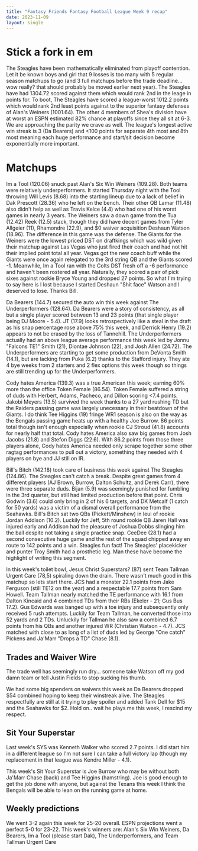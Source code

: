 ```yaml
---
title: "Fantasy Friends Fantasy Football League Week 9 recap"
date: 2023-11-09
layout: single
---
```


# Stick a fork in em

The Steagles have been mathematically eliminated from playoff contention. Let it be known boys and girl that 9 losses is too many with 5 regular season matchups to go (and 3 full matchups before the trade deadline... wow really? that should probably be moved earlier next year). The Steagles have had 1304.72 scored against them which would rank 2nd in the leage in points for. To boot, The Steagles have scored a league-worst 1012.2 points which would rank 2nd least points against to the superior fantasy defenses of Alan's Weiners (1001.64). The other 4 members of Shea's division have at worst an ESPN estimated 82% chance at playoffs since they all sit at 6-3. We are approaching the parity we crave as well. The league's longest active win streak is 3 (Da Bearers) and <100 points for separate 4th most and 8th most meaning each huge performance and start/sit decision become exponentially more important.

# Matchups

Im a Tool (120.06) snuck past Alan's Six Win Weiners (109.28). Both teams were relatively underperformers. It started Thursday night with the Tool throwing Will Levis (8.68) into the starting lineup due to a lack of belief in Dak Prescott (28.36) who he left on the bench. Their other QB Lamar (11.48) also didn't help as well as Travis Kelce (4.4) who had one of his worst games in nearly 3 years. The Weiners saw a down game from the Tua (12.42) Reek (12.5) stack, though they did have decent games from Tyler Allgeier (11), Rhamondre (22.9), and $0 waiver acquisition Deshaun Watson (18.96). The difference in this game was the defense. The Giants for the Weiners were the lowest priced DST on draftkings which was wild given their matchup against Las Vegas who just fired their coach and had not hit their implied point total all year. Vegas got the new coach buff while the Giants were once again relegated to the 3rd string QB and the Giants scored -1. Meanwhile, Im a Tool ran with the Colts DST fresh off a -6 performance and haven't been rostered all year. Naturally, they scored a pair of pick sixes against rookie Bryce Young and dropped 27 points. So what I'm trying to say here is I lost because I started Deshaun "Shit face" Watson and I deserved to lose. Thanks Bill.

Da Bearers (144.7) secured the auto win this week against The Underperformers (128.64). Da Bearers were a story of consistency, as all but a single player scored between 13 and 23 points (that single player being DJ Moore - 5.4). JT (17.9) looks retrospectively like a steal in the draft as his snap percentage rose above 75% this week, and Derrick Henry (19.2) appears to not be erased by the loss of Tannehill. The Underperformers actually had an above league average performance this week led by Jonnu "Falcons TE1" Smith (21), Diontae Johnson (22), and Josh Allen (24.72). The Underperformers are starting to get some production from DeVonta Smith (14.1), but are lacking from Puka (6.2) thanks to the Stafford injury. They ate 4 bye weeks from 2 starters and 2 flex options this week though so things are still trending up for the Underperformers.

Cody hates America (139.3) was a true American this week; earning 60% more than the office Token Female (86.54). Token Female suffered a string of duds with Herbert, Adams, Pacheco, and Dillon scoring <7.4 points. Jakobi Meyers (13.5) survived the week thanks to a 27 yard rushing TD but the Raiders passing game was largely unecessary in their beatdown of the Giants. I do think Tee Higgins (19) fringe WR1 season is also on the way as the Bengals passing game heats up with a healthy Joe Burrow. 86 points total though isn't enough especially when rookie CJ Stroud (41.8) accounts for nearly half that total. Cody hates America also saw big games from Josh Jacobs (21.8) and Stefon Diggs (22.6). With 86.2 points from those three players alone, Cody hates America needed only scrape together some other ragtag performances to pull out a victory, something they needed with 4 players on bye and JJ still on IR.

Bill's Bitch (142.18) took care of business this week against The Steagles (124.86). The Steagles can't catch a break. Despite great games from 4 different players (AJ Brown, Burrow, Dalton Schultz, and Derek Carr), there were three separate duds. Bijan (5.9) was seemingly punished for fumbling in the 3rd quarter, but still had limited production before that point. Chris Godwin (3.6) could only bring in 2 of his 6 targets, and DK Metcalf (1 catch for 50 yards) was a victim of a dismal overall performance from the Seahawks. Bill's Bitch sat two QBs (Pickett/Minshew) in leui of rookie Jordan Addison (10.2). Luckily for Jeff, 5th round rookie QB Jaren Hall was injured early and Addison had the pleasure of Joshua Dobbs slinging him the ball despite not taking a single practice snap. CeeDee (28.1) had a second consecutive huge game and the rest of the squad chipped away en route to 142 points and a win. Steagles fun fact! The Steagles' placekicker and punter Troy Smith had a prosthetic leg. Man these have become the highlight of writing this segment.

In this week's toilet bowl, Jesus Christ Superstars? (87) sent Team Tallman Urgent Care (78,5) spiraling down the drain. There wasn't much good in this matchup so lets start there. JCS had a monster 22.1 points from Jake Ferguson (still TE12 on the year) and a respectable 17.7 points from Sam Howell. Team Tallman nearly matched the TE performance with 16.1 from Dalton Kincaid and 4 combined TDs from their RBs (Ekeler - 21; Gus Bus 17.2). Gus Edwards was banged up with a toe injury and subsequently only received 5 rush attempts. Luckily for Team Tallman, he converted those into 52 yards and 2 TDs. Unluckily for Tallman he also saw a combined 6.7 points from his QBs and another injured WR (Christian Watson - 4.7). JCS matched with close to as long of a list of duds led by George "One catch" Pickens and Ja'Marr "Drops a TD" Chase (8.1). 


## Trades and Waiver Wire

The trade well has seemingly run dry... someone take Watson off my god damn team or tell Justin Fields to stop sucking his thumb.

We had some big spenders on waivers this week as Da Bearers dropped $54 combined hoping to keep their winstreak alive. The Steagles respectfully are still at it trying to play spoiler and added Tank Dell for $15 and the Seahawks for $2. Hold on.. wait he plays me this week, I rescind my respect.

## Sit Your Superstar

Last week's SYS was Kenneth Walker who scored 2.7 points. I did start him in a different league so I'm not sure I can take a full victory lap (though my replacement in that league was Kendre Miller - 4.1).

This week's Sit Your Superstar is Joe Burrow who may be without both Ja'Marr Chase (back) and Tee Higgins (hamstring). Joe is good enough to get the job done with anyone, but against the Texans this week I think the Bengals will be able to lean on the running game at home.

## Weekly predictions

We went 3-2 again this week for 25-20 overall. ESPN projections  went a perfect 5-0 for 23-22. This week's winners are: Alan's Six Win Weiners, Da Bearers, Im a Tool (please start Dak), The Underperformers, and Team Tallman Urgent Care


